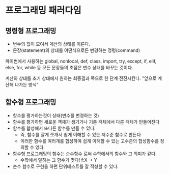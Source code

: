 # 프로그래밍 패러다임

## 명령형 프로그래밍
* 변수의 값이 모여서 계산의 상태를 이룬다.
* 문장(statement)의 상태를 어떤식으로든 변경하는 명령(command)

파이썬에서 사용하는 global, nonlocal, def, class, import, try, except, if, elif, else, for, while 등
모든 문장들의 초점은 변수 상태를 바꾸는 것이다.

계산의 상태를 초기 상태에서 원하는 최종결과 쪽으로 한 단계 전진시킨다. "앞으로 계산해 나가는 방식"

## 함수형 프로그래밍
* 함수를 평가하는것이 상태(변수를 변경하는 것)
* 함수를 평가하면 새로운 객체가 생기거나 기존 객체에서 다른 객체가 만들어진다
* 함수를 합성해서 또다른 함수를 만들 수 있다.
    * 즉, 함수를 잘게 쪼개서 쉽게 이해할 수 있는 저수준 함수로 만든다
    * 이러한 함수를 여러개를 합성하여 쉽게 이해할 수 있는 고수준의 합성함수를 정의할 수 있다.
* 함수형 프로그래밍의 함수는 순수함수 로써 수학에서의 함수와 그 의미가 같다.
    * 수학에서 말하는 그 함수가 맞다! f:X -> Y
* 순수 함수로 구현을 하면 단위테스트를 잘 작성할 수 있다.



